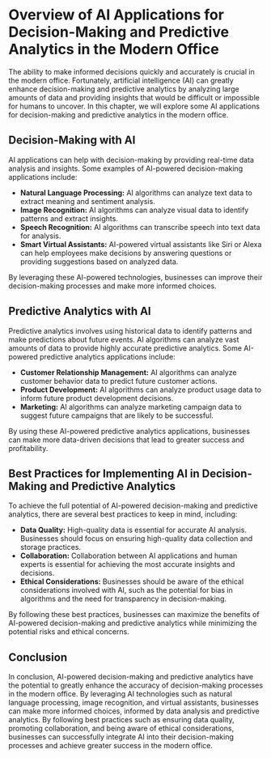 Overview of AI Applications for Decision-Making and Predictive Analytics in the Modern Office
====================================================================================================================================================================================

The ability to make informed decisions quickly and accurately is crucial in the modern office. Fortunately, artificial intelligence (AI) can greatly enhance decision-making and predictive analytics by analyzing large amounts of data and providing insights that would be difficult or impossible for humans to uncover. In this chapter, we will explore some AI applications for decision-making and predictive analytics in the modern office.

Decision-Making with AI
-----------------------

AI applications can help with decision-making by providing real-time data analysis and insights. Some examples of AI-powered decision-making applications include:

* **Natural Language Processing:** AI algorithms can analyze text data to extract meaning and sentiment analysis.
* **Image Recognition:** AI algorithms can analyze visual data to identify patterns and extract insights.
* **Speech Recognition:** AI algorithms can transcribe speech into text data for analysis.
* **Smart Virtual Assistants:** AI-powered virtual assistants like Siri or Alexa can help employees make decisions by answering questions or providing suggestions based on analyzed data.

By leveraging these AI-powered technologies, businesses can improve their decision-making processes and make more informed choices.

Predictive Analytics with AI
----------------------------

Predictive analytics involves using historical data to identify patterns and make predictions about future events. AI algorithms can analyze vast amounts of data to provide highly accurate predictive analytics. Some AI-powered predictive analytics applications include:

* **Customer Relationship Management:** AI algorithms can analyze customer behavior data to predict future customer actions.
* **Product Development:** AI algorithms can analyze product usage data to inform future product development decisions.
* **Marketing:** AI algorithms can analyze marketing campaign data to suggest future campaigns that are likely to be successful.

By using these AI-powered predictive analytics applications, businesses can make more data-driven decisions that lead to greater success and profitability.

Best Practices for Implementing AI in Decision-Making and Predictive Analytics
------------------------------------------------------------------------------

To achieve the full potential of AI-powered decision-making and predictive analytics, there are several best practices to keep in mind, including:

* **Data Quality:** High-quality data is essential for accurate AI analysis. Businesses should focus on ensuring high-quality data collection and storage practices.
* **Collaboration:** Collaboration between AI applications and human experts is essential for achieving the most accurate insights and decisions.
* **Ethical Considerations:** Businesses should be aware of the ethical considerations involved with AI, such as the potential for bias in algorithms and the need for transparency in decision-making.

By following these best practices, businesses can maximize the benefits of AI-powered decision-making and predictive analytics while minimizing the potential risks and ethical concerns.

Conclusion
----------

In conclusion, AI-powered decision-making and predictive analytics have the potential to greatly enhance the accuracy of decision-making processes in the modern office. By leveraging AI technologies such as natural language processing, image recognition, and virtual assistants, businesses can make more informed choices, informed by data analysis and predictive analytics. By following best practices such as ensuring data quality, promoting collaboration, and being aware of ethical considerations, businesses can successfully integrate AI into their decision-making processes and achieve greater success in the modern office.
